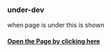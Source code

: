 ### under-dev
when page is under this is shown 

#### [Open the Page by clicking here](https://yashkalyan.me/under-dev/)
